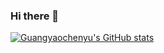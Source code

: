 ### Hi there 👋

<!--
**Guangyaochenyu/Guangyaochenyu** is a ✨ _special_ ✨ repository because its `README.md` (this file) appears on your GitHub profile.

Here are some ideas to get you started:

- 🔭 I’m currently working on ...
- 🌱 I’m currently learning ...
- 👯 I’m looking to collaborate on ...
- 🤔 I’m looking for help with ...
- 💬 Ask me about ...
- 📫 How to reach me: ...
- 😄 Pronouns: ...
- ⚡ Fun fact: ...
-->

[![Guangyaochenyu's GitHub stats](https://github-readme-stats.vercel.app/api?username=Guangyaochenyu&show_icons=true&theme=tokyonight)](https://github.com/anuraghazra/github-readme-stats)
